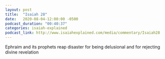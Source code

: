 ```yaml
---
layout: post
title:  "Isaiah 28"
date:   2020-08-04-12:00:00 -0500
podcast_duration: "00:40:37"
categories: isaiah-explained
podcast_link: http://www.isaiahexplained.com/media/commentary/Isaiah28.mp3
---
```

Ephraim and its prophets reap disaster for being delusional and for rejecting divine revelation
